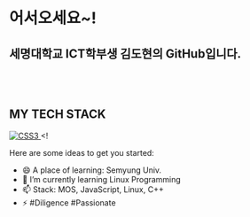 ### <h1>어서오세요~!  </h1>

<h2>세명대학교 ICT학부생 김도현의 GitHub입니다.<h2>
 
<p>
  
</p>
  
<br />
<h2> MY TECH STACK </h2>

<a href = "https://www.w3schools.com/js/default.asp"><img alt="CSS3" src="https://img.shields.io/badge/JavaScriipt-F7DF1E?style=for-the-badge&logo=JavaScript&logoColor=black" />
</a>
<!


Here are some ideas to get you started:

- 😄 A place of learning: Semyung Univ.
- 🌱 I’m currently learning Linux Programming
- 📫 Stack: MOS, JavaScript, Linux, C++
- ⚡ #Diligence #Passionate
>
